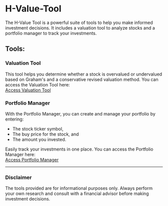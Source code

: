 # H-Value-Tool

The H-Value Tool is a powerful suite of tools to help you make informed investment decisions. It includes a valuation tool to analyze stocks and a portfolio manager to track your investments.

## Tools:

### Valuation Tool
This tool helps you determine whether a stock is overvalued or undervalued based on Graham's and a conservative revised valuation method. You can access the Valuation Tool here:  
[Access Valuation Tool](https://script.google.com/macros/s/AKfycby35kj8CzPTTA5LebSKl7ar7rF-kF1w_OM_txwyd4kU7uioHsiyirlRL3AX15PPl3Ll/exec)

### Portfolio Manager
With the Portfolio Manager, you can create and manage your portfolio by entering:
- The stock ticker symbol,
- The buy price for the stock, and
- The amount you invested.  

Easily track your investments in one place. You can access the Portfolio Manager here:  
[Access Portfolio Manager](https://script.google.com/macros/s/AKfycbwA8uHbr4JrCuL-jicKWN1Tg3AGqjRNUobKIL031nPcaC7eVb19b8MEF2AvDJ1SZMgz/exec)

---

### Disclaimer
The tools provided are for informational purposes only. Always perform your own research and consult with a financial advisor before making investment decisions.
